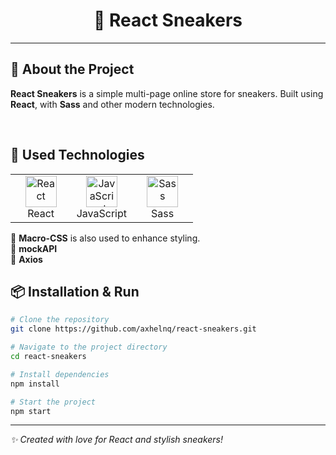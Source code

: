 # <div align="center">👟 React Sneakers</div>

---

## 📌 About the Project

**React Sneakers** is a simple multi-page online store for sneakers. Built using **React**, with **Sass** and other modern technologies.

<br/>

## 🚀 Used Technologies

<table>
  <tr>
    <td align="center" width="33%">
      <a href="https://reactjs.org/" target="_blank">
        <img src="https://profilinator.rishav.dev/skills-assets/react-original-wordmark.svg" alt="React" height="50" />
      </a>
      <br />React
    </td>
    <td align="center" width="33%">
      <a href="https://www.javascript.com/" target="_blank">
        <img src="https://profilinator.rishav.dev/skills-assets/javascript-original.svg" alt="JavaScript" height="50" />
      </a>
      <br />JavaScript
    </td>
    <td align="center" width="33%">
      <a href="https://sass-lang.com/" target="_blank">
        <img src="https://profilinator.rishav.dev/skills-assets/sass-original.svg" alt="Sass" height="50" />
      </a>
      <br />Sass
    </td>
  </tr>
</table>

🔹 **Macro-CSS** is also used to enhance styling.
<br/>
🔹 **mockAPI**
<br/>
🔹 **Axios**
<br/>

## 📦 Installation & Run

```sh
# Clone the repository
git clone https://github.com/axhelnq/react-sneakers.git

# Navigate to the project directory
cd react-sneakers

# Install dependencies
npm install

# Start the project
npm start
```

---

_✨ Created with love for React and stylish sneakers!_
